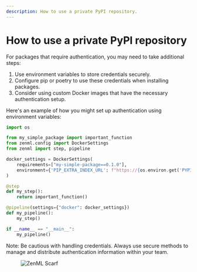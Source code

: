 ```yaml
---
description: How to use a private PyPI repository.
---
```


# How to use a private PyPI repository

For packages that require authentication, you may need to take additional steps:

1. Use environment variables to store credentials securely.
2. Configure pip or poetry to use these credentials when installing packages.
3. Consider using custom Docker images that have the necessary authentication setup.

Here's an example of how you might set up authentication using environment variables:

```python
import os

from my_simple_package import important_function
from zenml.config import DockerSettings
from zenml import step, pipeline

docker_settings = DockerSettings(
    requirements=["my-simple-package==0.1.0"],
    environment={'PIP_EXTRA_INDEX_URL': f"https://{os.environ.get('PYPI_TOKEN', '')}@my-private-pypi-server.com/{os.environ.get('PYPI_USERNAME', '')}/"}
)

@step
def my_step():
    return important_function()

@pipeline(settings={"docker": docker_settings})
def my_pipeline():
    my_step()

if __name__ == "__main__":
    my_pipeline()
```

Note: Be cautious with handling credentials. Always use secure methods to manage
and distribute authentication information within your team.
<!-- For scarf -->
<figure><img alt="ZenML Scarf" referrerpolicy="no-referrer-when-downgrade" src="https://static.scarf.sh/a.png?x-pxid=f0b4f458-0a54-4fcd-aa95-d5ee424815bc" /></figure>


